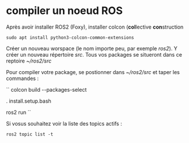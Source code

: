 # compiler un noeud ROS

Après avoir installer ROS2 (Foxy), installer colcon (**col**lective **con**struction

``sudo apt install python3-colcon-common-extensions``

Créer un nouveau worspace (le nom importe peu, par exemple *ros2*). Y créer un nouveau répertoire *src*. Tous vos packages se situeront dans ce reptoire *~/ros2/src*

Pour compiler votre package, se postionner dans *~/ros2/src* et taper les commandes :

``
colcon build --packages-select <votre package>

. install.setup.bash

ros2 run <votre package> <votre noeud>
``

Si vosus souhaitez voir la liste des topics actifs :

``ros2 topic list -t``
